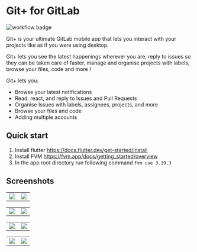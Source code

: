 # Git+ for GitLab

![workflow badge](https://github.com/thelooter/gitplus_for_gitlab/actions/workflows/flutter.yml/badge.svg)

Git+ is your ultimate GitLab mobile app that lets you interact with your projects like as if you were using desktop.

Git+ lets you see the latest happenings wherever you are, reply to issues so they can be taken care of faster, manage and organise projects with labels, browse your files, code and more !



Git+ lets you:

- Browse your latest notifications
- Read, react, and reply to Issues and Pull Requests
- Organise Issues with labels, assignees, projects, and more
- Browse your files and code
- Adding multiple accounts




## Quick start

1. Install flutter https://docs.flutter.dev/get-started/install
2. Install FVM https://fvm.app/docs/getting_started/overview
3. In the app root directory run following command `fvm use 3.19.3`

## Screenshots

<table>
  <tr>
    <td><img src="docs/images/IMG_2861.PNG" ></td>
    <td><img src="docs/images/IMG_2858.PNG" ></td>
  </tr>
 </table>
<table>
  <tr>
    <td><img src="docs/images/IMG_2854.PNG" ></td>
    <td><img src="docs/images/IMG_2936.PNG" ></td>
  </tr>
 </table>

<table>
  <tr>
    <td><img src="docs/images/IMG_2857.PNG" ></td>
    <td><img src="docs/images/IMG_2876.PNG" ></td>
  </tr>
 </table>
<table>
  <tr>
    <td><img src="docs/images/IMG_2886.PNG" ></td>
    <td><img src="docs/images/IMG_2887.PNG" ></td>
  </tr>
 </table>
